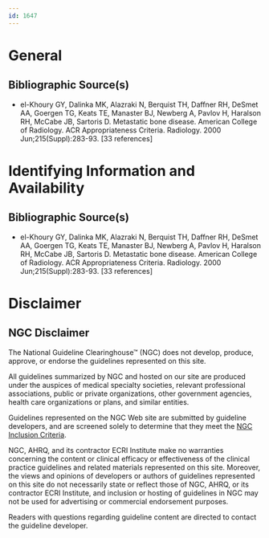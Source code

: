 ```yaml
---
id: 1647
---
```


# General

## Bibliographic Source(s)

- el-Khoury GY, Dalinka MK, Alazraki N, Berquist TH, Daffner RH, DeSmet AA, Goergen TG, Keats TE, Manaster BJ, Newberg A, Pavlov H, Haralson RH, McCabe JB, Sartoris D. Metastatic bone disease. American College of Radiology. ACR Appropriateness Criteria. Radiology. 2000 Jun;215(Suppl):283-93. [33 references]

# Identifying Information and Availability

## Bibliographic Source(s)

- el-Khoury GY, Dalinka MK, Alazraki N, Berquist TH, Daffner RH, DeSmet AA, Goergen TG, Keats TE, Manaster BJ, Newberg A, Pavlov H, Haralson RH, McCabe JB, Sartoris D. Metastatic bone disease. American College of Radiology. ACR Appropriateness Criteria. Radiology. 2000 Jun;215(Suppl):283-93. [33 references]

# Disclaimer

## NGC Disclaimer

The National Guideline Clearinghouse™ (NGC) does not develop, produce, approve, or endorse the guidelines represented on this site.

All guidelines summarized by NGC and hosted on our site are produced under the auspices of medical specialty societies, relevant professional associations, public or private organizations, other government agencies, health care organizations or plans, and similar entities.

Guidelines represented on the NGC Web site are submitted by guideline developers, and are screened solely to determine that they meet the [NGC Inclusion Criteria](/help-and-about/summaries/inclusion-criteria).

NGC, AHRQ, and its contractor ECRI Institute make no warranties concerning the content or clinical efficacy or effectiveness of the clinical practice guidelines and related materials represented on this site. Moreover, the views and opinions of developers or authors of guidelines represented on this site do not necessarily state or reflect those of NGC, AHRQ, or its contractor ECRI Institute, and inclusion or hosting of guidelines in NGC may not be used for advertising or commercial endorsement purposes.

Readers with questions regarding guideline content are directed to contact the guideline developer.

